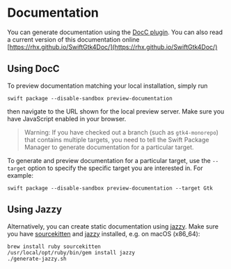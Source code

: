 # Documentation

You can generate documentation using the
[DocC plugin](https://apple.github.io/swift-docc-plugin/documentation/swiftdoccplugin/).
You can also read a current version of this documentation online
[https://rhx.github.io/SwiftGtk4Doc/](https://rhx.github.io/SwiftGtk4Doc/)

## Using DocC

To preview documentation matching your local installation, simply run

    swift package --disable-sandbox preview-documentation

then navigate to the URL shown for the local preview server.  Make sure you have JavaScript enabled in your browser.

> Warning: If you have checked out a branch (such as `gtk4-monorepo`) that contains multiple targets,
you need to tell the Swift Package Manager to generate documentation for a particular target.

To generate and preview documentation for a particular target, use the `--target` option
to specify the specific target you are interested in. For example:

    swift package --disable-sandbox preview-documentation --target Gtk


## Using Jazzy

Alternatively, you can create static documentation using [jazzy](https://github.com/realm/jazzy).
Make sure you have [sourcekitten](https://github.com/jpsim/SourceKitten) and [jazzy](https://github.com/realm/jazzy) installed, e.g. on macOS (x86_64):

	brew install ruby sourcekitten
	/usr/local/opt/ruby/bin/gem install jazzy
	./generate-jazzy.sh
